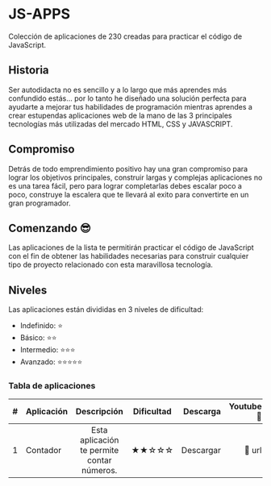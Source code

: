 # JS-APPS

Colección de aplicaciones de 230 creadas para practicar el código de JavaScript.

## Historia

Ser autodidacta no es sencillo y a lo largo que más aprendes más confundido estás... por lo tanto he diseñado una solución perfecta para ayudarte a mejorar tus habilidades de programación mientras aprendes a crear estupendas aplicaciones web de la mano de las 3 principales tecnologías más utilizadas del mercado HTML, CSS y JAVASCRIPT.

## Compromiso

Detrás de todo emprendimiento positivo hay una gran compromiso para lograr los objetivos principales, construir largas y complejas aplicaciones no es una tarea fácil, pero para lograr completarlas debes escalar poco a poco, construye la escalera que te llevará al exito para convertirte en un gran programador.

## Comenzando 😎

Las aplicaciones de la lista te permitirán practicar el código de JavaScript con el fin de obtener las habilidades necesarias para construir cualquier tipo de proyecto relacionado con esta maravillosa tecnología.

## Niveles

Las aplicaciones están divididas en 3 niveles de dificultad:

*  Indefinido:        ⭐
*  Básico:           ⭐⭐
*  Intermedio:      ⭐⭐⭐
*  Avanzado:      ⭐⭐⭐⭐⭐

### Tabla de aplicaciones

|  #                |  Aplicación                |  Descripción                                | Dificultad    | Descarga      | Youtube 👀  |    
| -------------     | -------------              |:-------------:                              |:-------------:| -----:        |-----:        |
| 1                 | Contador                   | Esta aplicación te permite contar números.  |  ★★☆☆☆     | Descargar      |🔗 url           |



